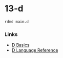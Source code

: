 # 13-d

```bash
rdmd main.d
```

### Links

- [D Basics](https://tour.dlang.org/tour/en/basics/structs)
- [D Language Reference](https://dlang.org/spec.html)


